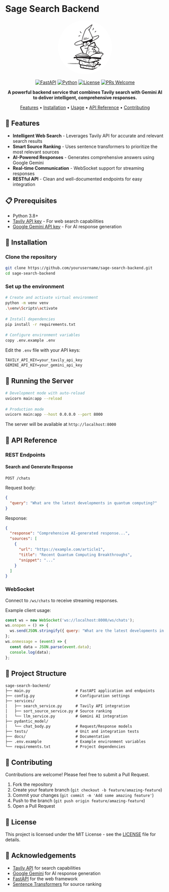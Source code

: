 # Sage Search Backend

<div align="center">

<img src="image/app_icon_bg.png" alt="SageSearch Logo" width="150" style="background-color: white; padding: 10px; border-radius: 100px;">

[![FastAPI](https://img.shields.io/badge/FastAPI-0.95.0-009688.svg?style=flat&logo=fastapi)](https://fastapi.tiangolo.com/)
[![Python](https://img.shields.io/badge/Python-3.8+-3776AB.svg?style=flat&logo=python&logoColor=white)](https://www.python.org/)
[![License](https://img.shields.io/badge/License-MIT-yellow.svg)](LICENSE)
[![PRs Welcome](https://img.shields.io/badge/PRs-welcome-brightgreen.svg)](CONTRIBUTING.md)

**A powerful backend service that combines Tavily search with Gemini AI to deliver intelligent, comprehensive responses.**

[Features](#features) • [Installation](#installation) • [Usage](#usage) • [API Reference](#api-reference) • [Contributing](#contributing)

</div>

## 🚀 Features

- **Intelligent Web Search** - Leverages Tavily API for accurate and relevant search results
- **Smart Source Ranking** - Uses sentence transformers to prioritize the most relevant sources
- **AI-Powered Responses** - Generates comprehensive answers using Google Gemini
- **Real-time Communication** - WebSocket support for streaming responses
- **RESTful API** - Clean and well-documented endpoints for easy integration

## 📋 Prerequisites

- Python 3.8+
- [Tavily API key](https://tavily.com/) - For web search capabilities
- [Google Gemini API key](https://ai.google.dev/) - For AI response generation

## 🔧 Installation

### Clone the repository

```bash
git clone https://github.com/yourusername/sage-search-backend.git
cd sage-search-backend
```

### Set up the environment

```bash
# Create and activate virtual environment
python -m venv venv
.\venv\Scripts\activate

# Install dependencies
pip install -r requirements.txt

# Configure environment variables
copy .env.example .env
```

Edit the `.env` file with your API keys:
```
TAVILY_API_KEY=your_tavily_api_key
GEMINI_API_KEY=your_gemini_api_key
```

## 🚀 Running the Server

```bash
# Development mode with auto-reload
uvicorn main:app --reload

# Production mode
uvicorn main:app --host 0.0.0.0 --port 8000
```

The server will be available at `http://localhost:8000`

## 📖 API Reference

### REST Endpoints

#### Search and Generate Response

```
POST /chats
```

Request body:
```json
{
  "query": "What are the latest developments in quantum computing?"
}
```

Response:
```json
{
  "response": "Comprehensive AI-generated response...",
  "sources": [
    {
      "url": "https://example.com/article1",
      "title": "Recent Quantum Computing Breakthroughs",
      "snippet": "..."
    }
  ]
}
```

### WebSocket

Connect to `/ws/chats` to receive streaming responses.

Example client usage:
```javascript
const ws = new WebSocket('ws://localhost:8000/ws/chats');
ws.onopen = () => {
  ws.send(JSON.stringify({ query: "What are the latest developments in quantum computing?" }));
};
ws.onmessage = (event) => {
  const data = JSON.parse(event.data);
  console.log(data);
};
```

## 📁 Project Structure

```
sage-search-backend/
├── main.py                    # FastAPI application and endpoints
├── config.py                  # Configuration settings
├── services/
│   ├── search_service.py      # Tavily API integration
│   ├── sort_source_service.py # Source ranking
│   └── llm_service.py         # Gemini AI integration
├── pydantic_model/
│   └── chat_body.py           # Request/Response models
├── tests/                     # Unit and integration tests
├── docs/                      # Documentation
├── .env.example               # Example environment variables
└── requirements.txt           # Project dependencies
```

## 🤝 Contributing

Contributions are welcome! Please feel free to submit a Pull Request.

1. Fork the repository
2. Create your feature branch (`git checkout -b feature/amazing-feature`)
3. Commit your changes (`git commit -m 'Add some amazing feature'`)
4. Push to the branch (`git push origin feature/amazing-feature`)
5. Open a Pull Request

## 📄 License

This project is licensed under the MIT License - see the [LICENSE](LICENSE) file for details.

## 🙏 Acknowledgements

- [Tavily API](https://tavily.com/) for search capabilities
- [Google Gemini](https://ai.google.dev/) for AI response generation
- [FastAPI](https://fastapi.tiangolo.com/) for the web framework
- [Sentence Transformers](https://www.sbert.net/) for source ranking
